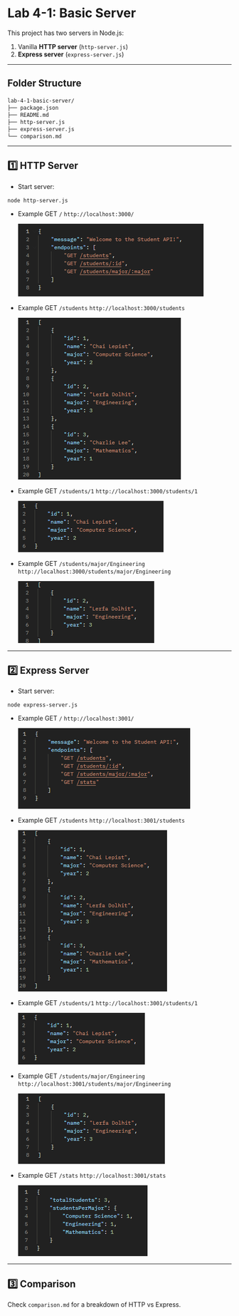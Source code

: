 # Lab 4-1: Basic Server

This project has two servers in Node.js:

1. Vanilla **HTTP server** (`http-server.js`)
2. **Express server** (`express-server.js`)

---

## Folder Structure

```
lab-4-1-basic-server/
├── package.json
├── README.md
├── http-server.js
├── express-server.js
└── comparison.md
```

---

## 1️⃣ HTTP Server

* Start server:

```
node http-server.js
```

* Example GET `/`
  `http://localhost:3000/`

  ![alt text](images/image.png)

* Example GET `/students`
  `http://localhost:3000/students`
  
  ![alt text](images/image-1.png)

* Example GET `/students/1`
  `http://localhost:3000/students/1`
  
  ![alt text](images/image-2.png)

* Example GET `/students/major/Engineering`
  `http://localhost:3000/students/major/Engineering`
  
  ![alt text](images/image-3.png)

---

## 2️⃣ Express Server

* Start server:

```
node express-server.js
```

* Example GET `/`
  `http://localhost:3001/`
  
  ![alt text](images2/image.png)

* Example GET `/students`
  `http://localhost:3001/students`
  
  ![alt text](images2/image-1.png)

* Example GET `/students/1`
  `http://localhost:3001/students/1`
  
  ![alt text](images2/image-2.png)

* Example GET `/students/major/Engineering`
  `http://localhost:3001/students/major/Engineering`
  
  ![alt text](images2/image-3.png)

* Example GET `/stats`
  `http://localhost:3001/stats`
  
  ![alt text](images2/image-4.png)

---

## 3️⃣ Comparison

Check `comparison.md` for a breakdown of HTTP vs Express.
